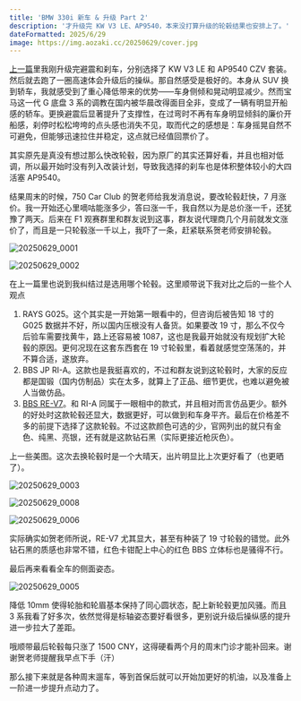 ```yaml
---
title: 'BMW 330i 新车 & 升级 Part 2'
description: '才升级完 KW V3 LE、AP9540，本来没打算升级的轮毂结果也安排上了。'
dateFormatted: 2025/6/29
image: https://img.aozaki.cc/20250629/cover.jpg
---
```


[上一篇](./bmw-330i-upgrades)里我刚升级完避震和刹车，分别选择了 KW V3 LE 和 AP9540 CZV 套装。然后就去跑了一圈高速体会升级后的操纵。那自然感受是极好的。本身从 SUV 换到轿车，我就感受到了重心降低带来的优势——车身侧倾和晃动明显减少。然而宝马这一代 G 底盘 3 系的调教在国内被华晨改得面目全非，变成了一辆有明显开船感的轿车。更换避震后显著提升了支撑性，在过弯时不再有车身明显倾斜的廉价开船感，刹停时松松垮垮的点头感也消失不见，取而代之的感想是：车身摇晃自然不可避免，但能够迅速拉住并稳定，这点就已经值回票价了。

其实原先是真没有想过那么快改轮毂，因为原厂的其实还算好看，并且也相对低调，所以最开始时没有列入改装计划，导致我选择的刹车也是体积整体较小的大四活塞 AP9540。

结果周末的时候，750 Car Club 的贺老师给我发消息说，要改轮毂赶快，7 月涨价。我一开始还心里嘀咕能涨多少，答曰涨一千，我自然以为是总价涨一千，还犹豫了两天。后来在 F1 观赛群里和群友说到这事，群友说代理商几个月前就发文涨价了，而且是一只轮毂涨一千以上，我吓了一条，赶紧联系贺老师安排轮毂。

![20250629_0001](../../../public/assets/images/20250629/20250629_0001.JPG)

![20250629_0002](../../../public/assets/images/20250629/20250629_0002.JPG)

在上一篇里也说到我纠结过是选用哪个轮毂。这里顺带说下我对比之后的一些个人观点

1. RAYS G025。这个其实是一开始第一眼看中的，但咨询后被告知 18 寸的 G025 数据并不好，所以国内压根没有人备货。如果要改 19 寸，那么不仅今后验车需要找黄牛，路上还容易被 1087，这也是我最开始就没有规划扩大轮毂的原因。更何况现在这套东西套在 19 寸轮毂里，看着就感觉空荡荡的，并不算合适，遂放弃。
2. BBS JP RI-A。这款也是我挺喜欢的，不过和群友说到这轮毂时，大家的反应都是国锻（国内仿制品）实在太多，就算上了正品、细节更优，也难以避免被人当做仿品。
3. [BBS RE-V7](https://bbs-japan.co.jp/en/products/1898/)。和 RI-A 同属于一眼相中的款式，并且相对而言仿品更少。额外的好处时这款轮毂还显大，数据更好，可以做到和车身平齐。最后在价格差不多的前提下选择了这款轮毂。不过这款颜色可选的少，官网列出的就只有金色、纯黑、亮银，还有就是这款钻石黑（实际更接近枪灰色）。

上一些美图。这次去换轮毂时是一个大晴天，出片明显比上次更好看了（也更晒了）。

![20250629_0003](../../../public/assets/images/20250629/20250629_0003.JPG)

![20250629_0008](../../../public/assets/images/20250629/20250629_0008.JPG)

![20250629_0006](../../../public/assets/images/20250629/20250629_0006.JPG)

实际确实如贺老师所说，RE-V7 尤其显大，甚至有种装了 19 寸轮毂的错觉。此外钻石黑的质感也非常不错，红色卡钳配上中心的红色 BBS 立体标也是骚得不行。

最后再来看看全车的侧面姿态。

![20250629_0005](../../../public/assets/images/20250629/20250629_0005.JPG)

降低 10mm 使得轮胎和轮眉基本保持了同心圆状态，配上新轮毂更加风骚。而且 3 系我看了好多次，依然觉得是标轴姿态要好看很多，更别说升级后操纵感的提升进一步拉大了差距。

哦顺带最后轮毂每只涨了 1500 CNY，这得硬看两个月的周末门诊才能补回来。谢谢贺老师提醒我早点下手（汗）

那么接下来就是各种周末遛车，等到首保后就可以开始加更好的机油，以及准备上一阶进一步提升点动力了。
